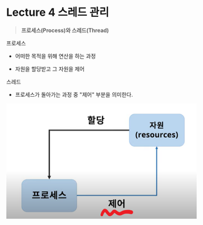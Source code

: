 # Lecture 4 스레드 관리



> **프로세스(Process)와 스레드(Thread)**



프로세스

- 어떠한 목적을 위해 연산을 하는 과정

- 자원을 할당받고 그 자원을 제어

스레드

- 프로세스가 돌아가는 과정 중 "제어" 부분을 의미한다.

  

![Lecture4_1](assets/Lecture4_1.PNG)
